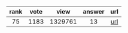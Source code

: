 
| rank | vote | view | answer | url |
|:-:|:-:|:-:|:-:|:-:|
|75|1183|1329761|13| [url](http://stackoverflow.com/questions/332289/how-do-you-change-the-size-of-figures-drawn-with-matplotlib) |
